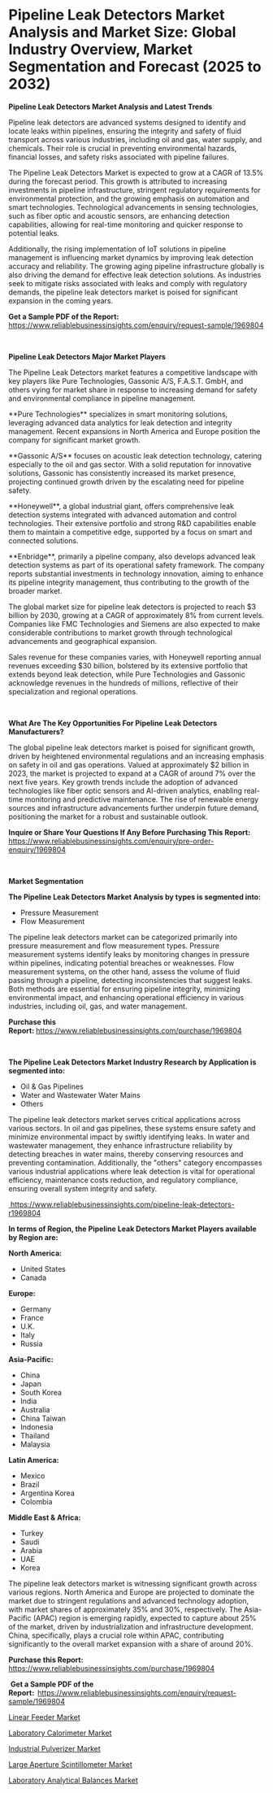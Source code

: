 <p><h1>Pipeline Leak Detectors Market Analysis and Market Size: Global Industry Overview, Market Segmentation and Forecast (2025 to 2032)</h1></p><p><strong>Pipeline Leak Detectors Market Analysis and Latest Trends</strong></p>
<p><p>Pipeline leak detectors are advanced systems designed to identify and locate leaks within pipelines, ensuring the integrity and safety of fluid transport across various industries, including oil and gas, water supply, and chemicals. Their role is crucial in preventing environmental hazards, financial losses, and safety risks associated with pipeline failures.</p><p>The Pipeline Leak Detectors Market is expected to grow at a CAGR of 13.5% during the forecast period. This growth is attributed to increasing investments in pipeline infrastructure, stringent regulatory requirements for environmental protection, and the growing emphasis on automation and smart technologies. Technological advancements in sensing technologies, such as fiber optic and acoustic sensors, are enhancing detection capabilities, allowing for real-time monitoring and quicker response to potential leaks.</p><p>Additionally, the rising implementation of IoT solutions in pipeline management is influencing market dynamics by improving leak detection accuracy and reliability. The growing aging pipeline infrastructure globally is also driving the demand for effective leak detection solutions. As industries seek to mitigate risks associated with leaks and comply with regulatory demands, the pipeline leak detectors market is poised for significant expansion in the coming years.</p></p>
<p><strong>Get a Sample PDF of the Report:&nbsp;</strong> <a href="https://www.reliablebusinessinsights.com/enquiry/request-sample/1969804?utm_campaign=1106&utm_medium=2&utm_source=Github&utm_content=ia&utm_term=17022025&utm_id=pipeline-leak-detectors">https://www.reliablebusinessinsights.com/enquiry/request-sample/1969804</a></p>
<p>&nbsp;</p>
<p><strong>Pipeline Leak Detectors Major Market Players</strong></p>
<p><p>The Pipeline Leak Detectors market features a competitive landscape with key players like Pure Technologies, Gassonic A/S, F.A.S.T. GmbH, and others vying for market share in response to increasing demand for safety and environmental compliance in pipeline management.</p><p>**Pure Technologies** specializes in smart monitoring solutions, leveraging advanced data analytics for leak detection and integrity management. Recent expansions in North America and Europe position the company for significant market growth. </p><p>**Gassonic A/S** focuses on acoustic leak detection technology, catering especially to the oil and gas sector. With a solid reputation for innovative solutions, Gassonic has consistently increased its market presence, projecting continued growth driven by the escalating need for pipeline safety.</p><p>**Honeywell**, a global industrial giant, offers comprehensive leak detection systems integrated with advanced automation and control technologies. Their extensive portfolio and strong R&D capabilities enable them to maintain a competitive edge, supported by a focus on smart and connected solutions.</p><p>**Enbridge**, primarily a pipeline company, also develops advanced leak detection systems as part of its operational safety framework. The company reports substantial investments in technology innovation, aiming to enhance its pipeline integrity management, thus contributing to the growth of the broader market.</p><p>The global market size for pipeline leak detectors is projected to reach $3 billion by 2030, growing at a CAGR of approximately 8% from current levels. Companies like FMC Technologies and Siemens are also expected to make considerable contributions to market growth through technological advancements and geographical expansion.</p><p>Sales revenue for these companies varies, with Honeywell reporting annual revenues exceeding $30 billion, bolstered by its extensive portfolio that extends beyond leak detection, while Pure Technologies and Gassonic acknowledge revenues in the hundreds of millions, reflective of their specialization and regional operations.</p></p>
<p>&nbsp;</p>
<p><strong>What Are The Key Opportunities For Pipeline Leak Detectors Manufacturers?</strong></p>
<p><p>The global pipeline leak detectors market is poised for significant growth, driven by heightened environmental regulations and an increasing emphasis on safety in oil and gas operations. Valued at approximately $2 billion in 2023, the market is projected to expand at a CAGR of around 7% over the next five years. Key growth trends include the adoption of advanced technologies like fiber optic sensors and AI-driven analytics, enabling real-time monitoring and predictive maintenance. The rise of renewable energy sources and infrastructure advancements further underpin future demand, positioning the market for a robust and sustainable outlook.</p></p>
<p><strong>Inquire or Share Your Questions If Any Before Purchasing This Report:</strong> <a href="https://www.reliablebusinessinsights.com/enquiry/pre-order-enquiry/1969804?utm_campaign=1106&utm_medium=2&utm_source=Github&utm_content=ia&utm_term=17022025&utm_id=pipeline-leak-detectors">https://www.reliablebusinessinsights.com/enquiry/pre-order-enquiry/1969804</a></p>
<p>&nbsp;</p>
<p><strong>Market Segmentation</strong></p>
<p><strong>The Pipeline Leak Detectors Market Analysis by types is segmented into:</strong></p>
<p><ul><li>Pressure Measurement</li><li>Flow Measurement</li></ul></p>
<p><p>The pipeline leak detectors market can be categorized primarily into pressure measurement and flow measurement types. Pressure measurement systems identify leaks by monitoring changes in pressure within pipelines, indicating potential breaches or weaknesses. Flow measurement systems, on the other hand, assess the volume of fluid passing through a pipeline, detecting inconsistencies that suggest leaks. Both methods are essential for ensuring pipeline integrity, minimizing environmental impact, and enhancing operational efficiency in various industries, including oil, gas, and water management.</p></p>
<p><strong>Purchase this Report:&nbsp;</strong><a href="https://www.reliablebusinessinsights.com/purchase/1969804?utm_campaign=1106&utm_medium=2&utm_source=Github&utm_content=ia&utm_term=17022025&utm_id=pipeline-leak-detectors">https://www.reliablebusinessinsights.com/purchase/1969804</a></p>
<p>&nbsp;</p>
<p><strong>The Pipeline Leak Detectors Market Industry Research by Application is segmented into:</strong></p>
<p><ul><li>Oil & Gas Pipelines</li><li>Water and Wastewater Water Mains</li><li>Others</li></ul></p>
<p><p>The pipeline leak detectors market serves critical applications across various sectors. In oil and gas pipelines, these systems ensure safety and minimize environmental impact by swiftly identifying leaks. In water and wastewater management, they enhance infrastructure reliability by detecting breaches in water mains, thereby conserving resources and preventing contamination. Additionally, the "others" category encompasses various industrial applications where leak detection is vital for operational efficiency, maintenance costs reduction, and regulatory compliance, ensuring overall system integrity and safety.</p></p>
<p><a href="https://www.reliablebusinessinsights.com/pipeline-leak-detectors-r1969804?utm_campaign=1106&utm_medium=2&utm_source=Github&utm_content=ia&utm_term=17022025&utm_id=pipeline-leak-detectors">&nbsp;https://www.reliablebusinessinsights.com/pipeline-leak-detectors-r1969804</a></p>
<p><strong>In terms of Region, the Pipeline Leak Detectors Market Players available by Region are:</strong></p>
<p>
    <p> <strong> North America: </strong>
        <ul>
            <li>United States</li>
            <li>Canada</li>
        </ul>
        </p> 
    <p> <strong> Europe: </strong>
        <ul>
            <li>Germany</li>
            <li>France</li>
            <li>U.K.</li>
            <li>Italy</li>
            <li>Russia</li>
        </ul>
        </p> 
    <p> <strong> Asia-Pacific: </strong>
        <ul>
            <li>China</li>
            <li>Japan</li>
            <li>South Korea</li>
            <li>India</li>
            <li>Australia</li>
            <li>China Taiwan</li>
            <li>Indonesia</li>
            <li>Thailand</li>
            <li>Malaysia</li>
        </ul>
        </p> 
    <p> <strong> Latin America: </strong>
        <ul>
            <li>Mexico</li>
            <li>Brazil</li>
            <li>Argentina Korea</li>
            <li>Colombia</li>
        </ul>
        </p> 
    <p> <strong> Middle East & Africa: </strong>
        <ul>
            <li>Turkey</li>
            <li>Saudi</li>
            <li>Arabia</li>
            <li>UAE</li>
            <li>Korea</li>
        </ul>
    </p>
    </p>
<p><p>The pipeline leak detectors market is witnessing significant growth across various regions. North America and Europe are projected to dominate the market due to stringent regulations and advanced technology adoption, with market shares of approximately 35% and 30%, respectively. The Asia-Pacific (APAC) region is emerging rapidly, expected to capture about 25% of the market, driven by industrialization and infrastructure development. China, specifically, plays a crucial role within APAC, contributing significantly to the overall market expansion with a share of around 20%.</p></p>
<p><strong>Purchase this Report: </strong><a href="https://www.reliablebusinessinsights.com/purchase/1969804?utm_campaign=1106&utm_medium=2&utm_source=Github&utm_content=ia&utm_term=17022025&utm_id=pipeline-leak-detectors">https://www.reliablebusinessinsights.com/purchase/1969804</a></p>
<p>&nbsp;<strong>Get a Sample PDF of the Report:&nbsp;&nbsp;</strong><a href="https://www.reliablebusinessinsights.com/enquiry/request-sample/1969804?utm_campaign=1106&utm_medium=2&utm_source=Github&utm_content=ia&utm_term=17022025&utm_id=pipeline-leak-detectors">https://www.reliablebusinessinsights.com/enquiry/request-sample/1969804</a></p>
<p><strong></strong></p>
<p><p><a href="https://github.com/doljanzwald/Market-Research-Report-List-1/blob/main/linear-feeder-market.md?utm_campaign=1106&utm_medium=2&utm_source=Github&utm_content=ia&utm_term=17022025&utm_id=pipeline-leak-detectors">Linear Feeder Market</a></p><p><a href="https://github.com/rianttegang/Market-Research-Report-List-1/blob/main/laboratory-calorimeter-market.md?utm_campaign=1106&utm_medium=2&utm_source=Github&utm_content=ia&utm_term=17022025&utm_id=pipeline-leak-detectors">Laboratory Calorimeter Market</a></p><p><a href="https://github.com/sefathlehki/Market-Research-Report-List-1/blob/main/industrial-pulverizer-market.md?utm_campaign=1106&utm_medium=2&utm_source=Github&utm_content=ia&utm_term=17022025&utm_id=pipeline-leak-detectors">Industrial Pulverizer Market</a></p><p><a href="https://github.com/aqharimbugua3/Market-Research-Report-List-1/blob/main/large-aperture-scintillometer-market.md?utm_campaign=1106&utm_medium=2&utm_source=Github&utm_content=ia&utm_term=17022025&utm_id=pipeline-leak-detectors">Large Aperture Scintillometer Market</a></p><p><a href="https://github.com/vengatsabibu/Market-Research-Report-List-1/blob/main/laboratory-analytical-balances-market.md?utm_campaign=1106&utm_medium=2&utm_source=Github&utm_content=ia&utm_term=17022025&utm_id=pipeline-leak-detectors">Laboratory Analytical Balances Market</a></p></p>